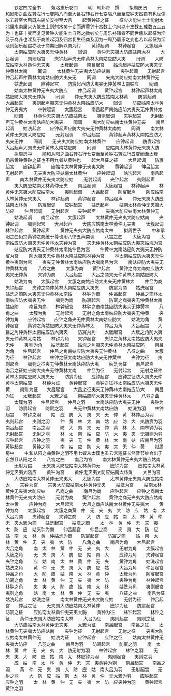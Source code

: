 <!-- { "loadSidebar": true } -->
　　钦定四库全书
　　苑洛志乐卷四
　　明　韩邦竒　撰
　　拟周庆贺
　　元和囘阳之曲左转左行七变隔八而至大吕右转右行七变隔八而至应钟天然自有也世儒以五转至大吕既右转矣安得至大吕
　　起黄钟征之征
　　征火火能生土土能尅水北属水南属火火能生土则尅水矣十变而遇黄钟十宫数土也何以十生数五成数五二五为十也征十变而复见黄钟火能生土自然之数妙矣与周乐补辏者不同世儒以起征为淫及于商非也淫及于商盖起羽及归宫复生征商及羽为一周乃竆乐之变也若以起征为淫及则韶乐起宫亦及于商矣旧解以商为纣
　　黄钟起调　　林钟起宫　　太簇起声
　　太南姑应防大夷夹无仲黄林
　　囘调
　　黄仲无夹夷大防应姑南太林
　　大吕起调　　夷则起宫　　夹钟起声夹无仲黄林太南姑应防大夷
　　囘调
　　大防应姑南太林黄仲无夹夷
　　太簇起调　　南吕起宫　　姑洗起声姑应防大夷夹无仲黄林太南
　　囘调
　　太林黄仲无夹夷大防应姑南
　　夹钟起调　　无射起宫　　仲吕起声仲黄林太南姑应防大夷夹无
　　囘调
　　夹夷大防应姑南太林黄仲无
　　姑洗起调　　应钟起宫　　防賔起声防大夷夹无仲黄林太南姑应
　　囘调
　　姑南太林黄仲无夹夷大防应
　　仲吕起调　　黄钟起宫　　林钟起声林太南姑应防大夷夹无仲黄
　　囘调
　　仲无夹夷大防应姑南太林黄
　　防賔起调　　大吕起宫　　夷则起声夷夹无仲黄林太南姑应防大
　　囘调
　　防应姑南太林黄仲无夹夷大
　　林钟起调　　太簇起宫　　南吕起声南姑应防大夷夹无仲黄林太
　　囘调
　　林黄仲无夹夷大防应姑南太
　　夷则起调　　夹钟起宫　　无射起声无仲黄林太南姑应防大夷夹
　　囘调
　　夷大防应姑南太林黄仲无夹
　　南吕起调　　姑洗起宫　　应钟起声应防大夷夹无仲黄林太南姑
　　囘调
　　南太林黄仲无夹夷大防应姑
　　无射起调　　仲吕起宫　　黄钟起声黄林太南姑应防大夷夹无仲
　　囘调
　　无夹夷大防应姑南太林黄仲
　　应钟起调　　防賔起宫　　大吕起声大夷夹无仲黄林太南姑应防
　　囘调
　　应姑南太林黄仲无夹夷大防
　　拟周房中
　　顺和从阳之曲右转右行七变而至黄钟右转左行五变而至太簇　仍宗黄钟黄钟之征也不用九者从黄钟也
　　起大吕征之征
　　大吕起调　　防賔起宫　　应钟起声
　　应姑南太林黄仲无夹夷大防
　　黄钟起调　　仲吕起宫　　无射起声
　　无夹夷大防应姑南太林黄仲
　　应钟起调　　姑洗起宫　　南吕起声
　　南太林黄仲无夹夷大防应姑
　　无射起调　　夹钟起宫　　夷则起声
　　夷大防应姑南太林黄仲无夹
　　南吕起调　　太簇起宫　　林钟起声
　　林黄仲无夹夷大防应姑南太
　　夷则起调　　大吕起宫　　防賔起声
　　防应姑南太林黄仲无夹夷大
　　林钟起调　　黄钟起宫　　仲吕起声
　　仲无夹夷大防应姑南太林黄
　　防賔起调　　应钟起宫　　姑洗起声
　　姑南太林黄仲无夹夷大防应
　　仲吕起调　　无射起宫　　夹钟起声
　　夹夷大防应姑南太林黄仲无
　　姑洗起调　　南吕起宫　　太簇起声
　　太林黄仲无夹夷大防应姑南
　　夹钟起调　　夷则起宫　　大吕起声
　　大防应姑南太林黄仲无夹夷
　　太簇起调　　林钟起宫　　黄钟起声
　　黄仲无夹夷大防应姑南太林
　　拟周世子
　　中和承阳之曲仍宗黄钟之商统于尊也用八律五声类调
　　八宫之曲
　　太簇为宫
　　太南姑应防大夷夹无仲黄林太夹钟为宫
　　夹无仲黄林太南姑应防大夷夹姑洗为宫
　　姑应防大夷夹无仲黄林太南姑仲吕为宫
　　仲黄林太南姑应防大夷夹无仲防賔为宫
　　防大夷夹无仲黄林太南姑应防林钟为宫
　　林太南姑应防大夷夹无仲黄林夷则为宫
　　夷夹无仲黄林太南姑应防大夷南吕为宫
　　南姑应防大夷夹无仲黄林太南
　　八商之曲
　　太簇为商　　黄钟起宫　　黄钟之商太南姑应防大夷夹无仲黄
　　夹钟为商　　大吕起宫　　大吕之商夹无仲黄林太南姑应防大
　　姑洗为商　　太簇起宫　　太簇之商姑应防大夷夹无仲黄林太
　　仲吕为商　　夹钟起宫　　夹钟之商仲黄林太南姑应防大夷夹
　　防賔为商　　姑洗起宫　　姑洗之商防大夷夹无仲黄林太南姑
　　林钟为商　　仲吕起宫　　仲吕之商林太南姑应防大夷夹无仲
　　夷则为商　　防賔起宫　　防賔之商夷夹无仲黄林太南姑应防
　　南吕为商　　林钟起宫　　林钟之商南姑应防大夷夹无仲黄林
　　八角之曲
　　太簇为角　　无射起宫　　无射之角太南姑应防大夷夹无仲黄
　　夹钟为角　　应钟起宫　　应钟之角夹无仲黄林太南姑应防大
　　姑洗为角　　黄钟起宫　　黄钟之角姑应防大夷夹无仲黄林太
　　仲吕为角　　大吕起宫　　大吕之角仲黄林太南姑应防大夷夹
　　防賔为角　　太簇起宫　　大簇之角防大夷夹无仲黄林太南姑
　　林钟为角　　夹钟起宫　　夹钟之角林太南姑应防大夷夹无仲
　　夷则为角　　姑洗起宫　　姑洗之角夷夹无仲黄林太南姑应防
　　南吕为角　　仲吕起宫　　仲吕之角南姑应防大夷夹无仲黄林
　　八征之曲
　　太簇为征　　林钟起宫　　林钟之征太南姑应防大夷夹无仲黄林
　　夹钟为征　　夷则起宫　　夷则之征夹无仲黄林太南姑应防大夷
　　姑洗为征　　南吕起宫　　南吕之征姑应防大夷夹无仲黄林太南
　　仲吕为征　　无射起宫　　无射之征仲黄林太南姑应防大夷夹无
　　防賔为征　　应钟起宫　　应钟之征防大夷夹无仲黄林太南姑应
　　林钟为征　　黄钟起宫　　黄钟之征林太南姑应防大夷夹无仲黄
　　夷则为征　　大吕起宫　　大吕之征夷夹无仲黄林太南姑应防大
　　南吕为征　　太簇起宫　　太簇之征
　　南姑应防大夷夹无仲黄林太
　　八羽之曲
　　太簇为羽　　仲吕起宫　　仲吕之羽
　　太南姑应防大夷夹无仲
　　夹钟为羽　　防賔起宫　　防賔之羽
　　夹无仲黄林太南姑应防
　　姑洗为羽　　林钟起宫　　林钟之羽
　　姑　应　防　大　夷　夹　无　仲　黄　林仲吕为羽　　夷则起宫　　夷则之羽
　　仲　黄　林　太　南　姑　应　防　大　夷防賔为羽　　南吕起宫　　南吕之羽
　　防　大　夷　夹　无　仲　黄　林　太　南林钟为羽　　无射起宫　　无射之羽
　　林　太　南　姑　应　防　大　夷　夹　无夷则为羽　　应钟起宫　　应钟之羽
　　夷　夹　无　仲　黄　林　太　南　姑　应南吕为羽　　黄钟起宫　　黄钟之羽
　　南　姑　应　防　大　夷　夹　无　仲　黄
　　拟周房中
　　中和从阳之曲黄钟之羽不用七者从太簇也虽云宫短征长然音节妙合出于自然且从阳之义
　　八宫之曲
　　南吕为宫
　　南太林黄仲无夹夷大防应姑南
　　无射为宫
　　无夹夷大防应姑南太林黄仲无
　　应钟为宫
　　应姑南太林黄仲无夹夷大防应
　　黄钟为宫
　　黄仲无夹夷大防应姑南太林黄
　　大吕为宫
　　大防应姑南太林黄仲无夹夷大
　　太簇为宫
　　太林黄仲无夹夷大防应姑南太
　　夹钟为宫
　　夹夷大防应姑南太林黄仲无夹
　　姑洗为宫
　　姑南太林黄仲无夹夷大防应姑
　　八商之曲
　　南吕为商　　应钟起宫　　应钟之商南太林黄仲无夹夷大防应
　　无射为商　　黄钟起宫　　黄钟之商无夹夷大防应姑南太林黄
　　应钟为商　　大吕起宫　　大吕之商应姑南太林黄仲无夹夷大
　　黄钟为商　　太簇起宫　　太簇之商黄　仲　无　夹　夷　大　防　应　姑　南　太大吕为商　　夹钟起宫　　夹钟之商
　　大　防　应　姑　南　太　林　黄　仲　无　夹太簇为商　　姑洗起宫　　姑洗之商
　　太　林　黄　仲　无　夹　夷　大　防　应　姑夹钟为商　　仲吕起宫　　仲吕之商
　　夹　夷　大　防　应　姑　南　太　林　黄　仲姑洗为商　　防賔起宫　　防賔之商
　　姑　南　太　林　黄　仲　无　夹　夷　大　防
　　八角之曲
　　南吕为角　　大吕起宫　　大吕之角
　　南　太　林　黄　仲　无　夹　夷　大
　　无射为角　　太簇起宫　　太簇之角
　　无　夹　夷　大　防　应　姑　南　太
　　应钟为角　　夹钟起宫　　夹钟之角
　　应　姑　南　太　林　黄　仲　无　夹
　　黄钟为角　　姑洗起宫　　姑洗之角
　　黄　仲　无　夹　夷　大　防　应　姑
　　大吕为角　　仲吕起宫　　仲吕之角
　　大　防　应　姑　南　太　林　黄　仲
　　太簇为角　　防賔起宫　　防賔之角
　　太　林　黄　仲　无　夹　夷　大　防
　　夹钟为角　　林钟起宫　　林钟之角
　　夹　夷　大　防　应　姑　南　太　林
　　姑洗为角　　夷则起宫　　夷则之角
　　姑　南　太　林　黄　仲　无　夹　夷
　　八征之曲
　　南吕为征　　姑洗起宫　　姑洗之征
　　南太林黄仲无夹夷大防应姑
　　无射为征　　仲吕起宫　　仲吕之征
　　无夹夷大防应姑南太林黄仲
　　应钟为征　　防賔起宫　　防賔之征
　　应姑南太林黄仲无夹夷大防
　　黄钟为征　　林钟起宫　　林钟之征
　　黄仲无夹夷大防应姑南太林
　　大吕为征　　夷则起宫　　夷则之征
　　大防应姑南太林黄仲无夹夷
　　太簇为征　　南吕起宫　　南吕之征
　　太林黄仲无夹夷大防应姑南
　　夹钟为征　　无射起宫　　无射之征
　　夹夷大防应姑南太林黄仲无
　　姑洗为征　　应钟起宫　　应钟之征
　　姑南太林黄仲无夹夷大防应
　　八羽之曲
　　南吕为羽　　防賔起宫　　防賔之羽
　　南　太　林　黄　仲　无　夹　夷　大　防无射为羽　　林钟起宫　　林钟之羽
　　无　夹　夷　大　防　应　姑　南　太　林应钟为羽　　夷则起宫　　夷则之羽
　　应　姑　南　太　林　黄　仲　无　夹　夷黄钟为羽　　南吕起宫　　南吕之羽
　　黄　仲　无　夹　夷　大　防　应　姑　南大吕为羽　　无射起宫　　无射之羽
　　大　防　应　姑　南　太　林　黄　仲　无太簇为羽　　应钟起宫　　应钟之羽
　　太　林　黄　仲　无　夹　夷　大　防　应夹钟为羽　　黄钟起宫　　黄钟之羽
